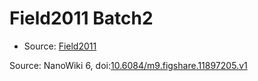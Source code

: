 <a name="material" />

# Field2011 Batch2
<script type="application/ld+json">
  {
    "@context": "https://schema.org/",
    "@type": "ChemicalSubstance",
    "@id": "https://egonw.github.io/nanowiki/nanowiki107.html#material",
    "http://purl.org/dc/terms/conformsTo":
      {
        "@type": "CreativeWork",
        "@id": "https://bioschemas.org/profiles/ChemicalSubstance/0.4-RELEASE/"
      },
    "identfier": "107",
    "name": "Field2011 Batch2",
    "url": "https://egonw.github.io/nanowiki/nanowiki107.html#material",
    "sameAs": "http://127.0.0.1/mediawiki/index.php/Special:URIResolver/Field2011_Batch2"
  }
</script>


* Source: [Field2011](Field2011.md)


Source: NanoWiki 6, doi:[10.6084/m9.figshare.11897205.v1](https://doi.org/10.6084/m9.figshare.11897205.v1)
